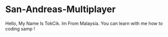 # San-Andreas-Multiplayer
Hello, My Name Is TokCik. Im From Malaysia. You can learn with me how to coding samp !
